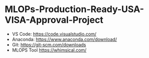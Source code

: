 # MLOPs-Production-Ready-USA-VISA-Approval-Project

- VS Code: https://code.visualstudio.com/
- Anaconda: https://www.anaconda.com/download/
- Git: https://git-scm.com/downloads
- MLOPS Tool https://whimsical.com/